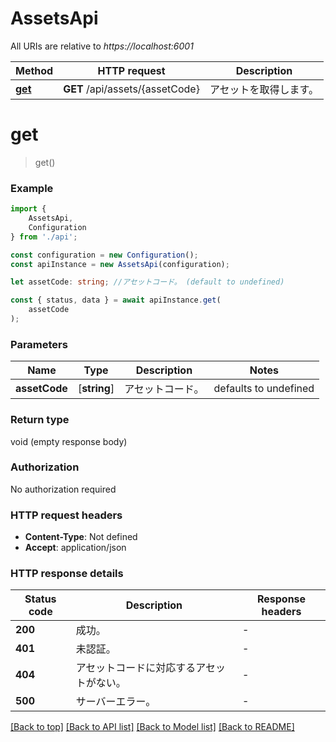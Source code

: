 # AssetsApi

All URIs are relative to *https://localhost:6001*

|Method | HTTP request | Description|
|------------- | ------------- | -------------|
|[**get**](#get) | **GET** /api/assets/{assetCode} | アセットを取得します。|

# **get**
> get()


### Example

```typescript
import {
    AssetsApi,
    Configuration
} from './api';

const configuration = new Configuration();
const apiInstance = new AssetsApi(configuration);

let assetCode: string; //アセットコード。 (default to undefined)

const { status, data } = await apiInstance.get(
    assetCode
);
```

### Parameters

|Name | Type | Description  | Notes|
|------------- | ------------- | ------------- | -------------|
| **assetCode** | [**string**] | アセットコード。 | defaults to undefined|


### Return type

void (empty response body)

### Authorization

No authorization required

### HTTP request headers

 - **Content-Type**: Not defined
 - **Accept**: application/json


### HTTP response details
| Status code | Description | Response headers |
|-------------|-------------|------------------|
|**200** | 成功。 |  -  |
|**401** | 未認証。 |  -  |
|**404** | アセットコードに対応するアセットがない。 |  -  |
|**500** | サーバーエラー。 |  -  |

[[Back to top]](#) [[Back to API list]](../README.md#documentation-for-api-endpoints) [[Back to Model list]](../README.md#documentation-for-models) [[Back to README]](../README.md)

